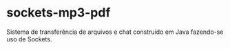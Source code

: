 sockets-mp3-pdf
===============

Sistema de transferência de arquivos e chat construído em Java fazendo-se uso de Sockets.
